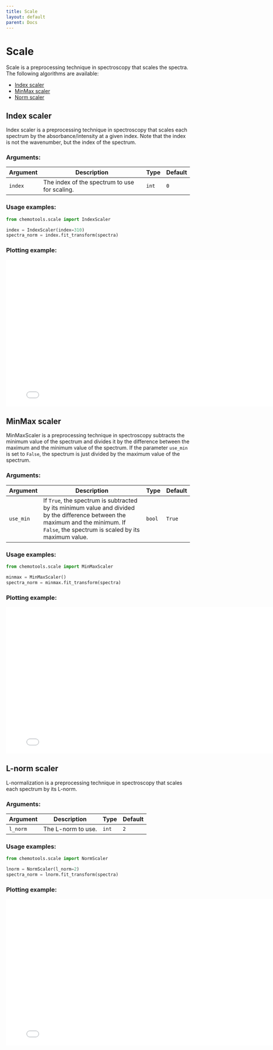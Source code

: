 ```yaml
---
title: Scale
layout: default
parent: Docs
---
```


# __Scale__
Scale is a preprocessing technique in spectroscopy that scales the spectra. The following algorithms are available:
- [Index scaler](#index-scaler)
- [MinMax scaler](#minmax-scaler)
- [Norm scaler](#l-norm-scaler)


## __Index scaler__
Index scaler is a preprocessing technique in spectroscopy that scales each spectrum by the absorbance/intensity at a given index. Note that the index is not the wavenumber, but the index of the spectrum.

### __Arguments__:

| Argument | Description | Type | Default |
| --- | --- | --- | --- |
| ```index``` | The index of the spectrum to use for scaling. | ```int``` | ```0``` |

### __Usage examples__:

```python
from chemotools.scale import IndexScaler

index = IndexScaler(index=310)
spectra_norm = index.fit_transform(spectra)
```

### __Plotting example__:

<iframe src="figures/index_scaler.html" width="800px" height="400px" style="border: none;"></iframe>

## __MinMax scaler__
MinMaxScaler is a preprocessing technique in spectroscopy subtracts the minimum value of the spectrum and divides it by the difference between the maximum and the minimum value of the spectrum. If the parameter ```use_min``` is set to ```False```, the spectrum is just divided by the maximum value of the spectrum.

### __Arguments__:

| Argument | Description | Type | Default |
| --- | --- | --- | --- |
| ```use_min``` | If ```True```, the spectrum is subtracted by its minimum value and divided by the difference between the maximum and the minimum. If ```False```, the spectrum is scaled by its maximum value. | ```bool``` | ```True``` |

### __Usage examples__:

```python
from chemotools.scale import MinMaxScaler

minmax = MinMaxScaler()
spectra_norm = minmax.fit_transform(spectra)
```

### __Plotting example__:

<iframe src="figures/min_max_normalization.html" width="800px" height="400px" style="border: none;"></iframe>


## __L-norm scaler__
L-normalization is a preprocessing technique in spectroscopy that scales each spectrum by its L-norm. 

### __Arguments__:

| Argument | Description | Type | Default |
| --- | --- | --- | --- |
| ```l_norm``` | The L-norm to use. | ```int``` | ```2``` |

### __Usage examples__:

```python
from chemotools.scale import NormScaler

lnorm = NormScaler(l_norm=2)
spectra_norm = lnorm.fit_transform(spectra)
```

### __Plotting example__:

<iframe src="figures/l_norm_scaler.html" width="800px" height="400px" style="border: none;"></iframe>

